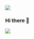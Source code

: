 <!--
**moonseonyeong/moonseonyeong** is a ✨ _special_ ✨ repository because its `README.md` (this file) appears on your GitHub profile.

Here are some ideas to get you started:

- 🔭 I’m currently working on ...
- 🌱 I’m currently learning ...
- 👯 I’m looking to collaborate on ...
- 🤔 I’m looking for help with ...
- 💬 Ask me about ...
- 📫 How to reach me: ...
- 😄 Pronouns: ...
- ⚡ Fun fact: ...
-->

<img src="https://capsule-render.vercel.app/api?type=waving&&color=gradient&section=header&reversal=false&height=200&text=Hi! Challenging!&fontColor=auto&fontSize=70&fontAlign=50&fontAlignY=50" />

### Hi there 👋

<img src="https://img.shields.io/badge/Java script-orange?style=flat-square&logo=JavaScript&logoColor=white"/></a> 


